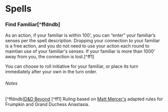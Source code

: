 Spells
======

### Find Familiar[^ffdndb]
As an action, if your familiar is within 100', you can “enter” your familiar’s senses per the spell description. Dropping your connection to your familiar is a free action, and you do not need to use your action each round to maintian use of your familiar's senses. If your familiar is more than 1000' away from you, the connection is lost.[^ff1]

You can choose to roll initiative for your familiar, or place its turn immediately after your own in the turn order.

###### Notes
[^ffdndb][D&D Beyond](https://www.dndbeyond.com/spells/find-familiar)
[^ff1] Ruling based on [Matt Mercer's](https://twitter.com/matthewmercer/) adapted rules for Frumpkin and Grand Duchess Anastasia.
